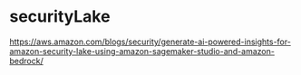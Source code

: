 # securityLake

https://aws.amazon.com/blogs/security/generate-ai-powered-insights-for-amazon-security-lake-using-amazon-sagemaker-studio-and-amazon-bedrock/


